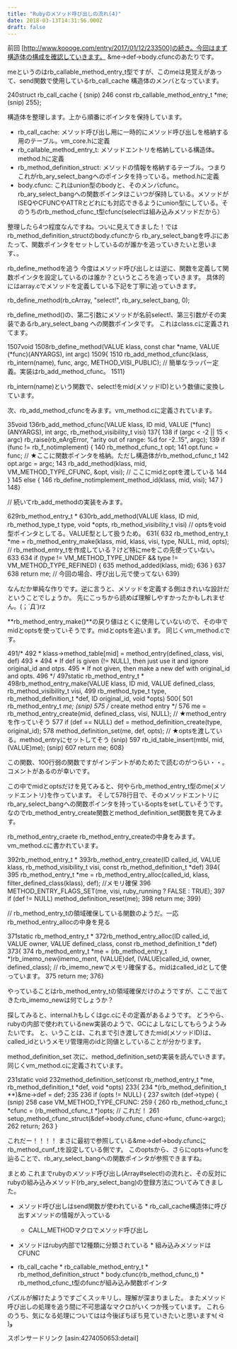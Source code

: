 ```yaml
---
title: "Rubyのメソッド呼び出しの流れ(4)"
date: 2018-03-13T14:31:56.000Z
draft: false
---
```


前回 [http://www.koooge.com/entry/2017/01/12/233500]の続き。今回はまず構造体の構成を確認していきます。
&me->def->body.cfuncのあたりです。

meというのはrb_callable_method_entry_t型ですが、このmeは見覚えがあって、send関数で使用しているrb_call_cache
構造体のメンバとなっています。

240struct rb_call_cache {
(snip)
246    const rb_callable_method_entry_t *me;
(snip)
255};


構造体を整理します。上から順番にポインタを保持しています。

 * rb_call_cache: メソッド呼び出し用に一時的にメソッド呼び出しを格納する用のテーブル。vm_core.hに定義
 * rb_callable_method_entry_t: メソッドエントリを格納している構造体。method.hに定義
 * rb_method_definition_struct:
   メソッドの情報を格納するテーブル。つまりこれがrb_ary_select_bangへのポインタを持っている。method.hに定義
 * body.cfunc:
   これはunion型のbodyと、そのメンバcfunc。rb_ary_select_bangへの関数ポインタはこいつが保持している。メソッドがISEQやCFUNCやATTRとどれにも対応できるようにunion型にしている。そのうちのrb_method_cfunc_t型cfunc(select!は組み込みメソッドだから）

整理したら4つ程度なんですね。ついに見えてきました！ではrb_method_definition_structのbody.cfuncから
rb_ary_select_bangを呼ぶにあたって、関数ポインタをセットしているのが誰かを追っていきたいと思います、。

rb_define_methodを追う
今度はメソッド呼び出しとは逆に、関数を定義して関数ポインタを設定しているのは誰か？というところを追っていきます。
具体的にはarray.cでメソッドを定義している下記を丁寧に追っていきます。

rb_define_method(rb_cArray, "select!", rb_ary_select_bang, 0);


rb_define_method()の、第二引数にメソッドが名前select!、第三引数がその実装であるrb_ary_select_bang
への関数ポインタです。
これはclass.cに定義されてます。

1507void
1508rb_define_method(VALUE klass, const char *name, VALUE (*func)(ANYARGS), int argc)
1509{
1510    rb_add_method_cfunc(klass, rb_intern(name), func, argc, METHOD_VISI_PUBLIC); // 簡単なラッパー定義。実装はrb_add_method_cfunc。
1511}


rb_intern(name)という関数で、select!をmid(メソッドID)という数値に変換しています。

次、rb_add_method_cfuncをみます。vm_method.cに定義されています。

35void
136rb_add_method_cfunc(VALUE klass, ID mid, VALUE (*func)(ANYARGS), int argc, rb_method_visibility_t visi)
137{
138    if (argc < -2 || 15 < argc) rb_raise(rb_eArgError, "arity out of range: %d for -2..15", argc);
139    if (func != rb_f_notimplement) {
140	rb_method_cfunc_t opt;
141	opt.func = func; // ★ここに関数ポインタを格納。ただし構造体がrb_method_cfunc_t
142	opt.argc = argc;
143	rb_add_method(klass, mid, VM_METHOD_TYPE_CFUNC, &opt, visi); // ここにmidとoptを渡している
144    }
145    else {
146	rb_define_notimplement_method_id(klass, mid, visi);
147    }
148}

// 続いてrb_add_methodの実装をみます。

629rb_method_entry_t *
630rb_add_method(VALUE klass, ID mid, rb_method_type_t type, void *opts, rb_method_visibility_t visi) // optsをvoid型ポインタとしてる。VALUE型として扱うため。
631{
632    rb_method_entry_t *me = rb_method_entry_make(klass, mid, klass, visi, type, NULL, mid, opts); // rb_method_entry_tを作成している？けど特にmeをこの先使っていない。
633
634    if (type != VM_METHOD_TYPE_UNDEF && type != VM_METHOD_TYPE_REFINED) {
635	method_added(klass, mid);
636    }
637
638    return me; // 今回の場合、呼び出し元で使ってない
639}


なんだか単純な作りです。逆に言うと、メソッドを定義する側はきれいな設計だということでしょうか。
先にこっちから読めば理解しやすかったかもしれません。(；´Д`)rz

**rb_method_entry_make()**の戻り値はとくに使用していないので、その中でmidとoptsを使っていそうです。midとoptsを追います。
同じくvm_method.cです。

491/*
492 * klass->method_table[mid] = method_entry(defined_class, visi, def)
493 *
494 * If def is given (!= NULL), then just use it and ignore original_id and otps.
495 * If not given, then make a new def with original_id and opts.
496 */
497static rb_method_entry_t *
498rb_method_entry_make(VALUE klass, ID mid, VALUE defined_class, rb_method_visibility_t visi,
499		     rb_method_type_t type, rb_method_definition_t *def, ID original_id, void *opts)
500{
501    rb_method_entry_t *me;
(snip)
575    /* create method entry */
576    me = rb_method_entry_create(mid, defined_class, visi, NULL); // ★method_entryを作っていそう
577    if (def == NULL) def = method_definition_create(type, original_id);
578    method_definition_set(me, def, opts); // ★optsを渡している。method_entryにセットしてそう
(snip)
597    rb_id_table_insert(mtbl, mid, (VALUE)me);
(snip)
607    return me;
608}


この関数、100行弱の関数ですがインデントがめためたで読むのがつらい・・。コメントがあるのが幸いです。

この中でmidとoptsだけを見てみると、何やらrb_method_entry_t型のme(メソッドエントリ)を作っています。
そして578行目で、そのメソッドエントリにrb_ary_select_bangへの関数ポインタを持っているoptsをsetしていそうです。
なのでrb_method_entry_create関数とmethod_definition_set関数を見てみます。

rb_method_entry_craete
rb_method_entry_createの中身をみます。
vm_method.cに書かれています。

392rb_method_entry_t *
393rb_method_entry_create(ID called_id, VALUE klass, rb_method_visibility_t visi, const rb_method_definition_t *def)
394{
395    rb_method_entry_t *me = rb_method_entry_alloc(called_id, klass, filter_defined_class(klass), def); //メモリ確保
396    METHOD_ENTRY_FLAGS_SET(me, visi, ruby_running ? FALSE : TRUE);
397    if (def != NULL) method_definition_reset(me);
398    return me;
399}

// rb_method_entry_tの領域確保している関数のようだ。一応rb_method_entry_allocの中身を見る

371static rb_method_entry_t *
372rb_method_entry_alloc(ID called_id, VALUE owner, VALUE defined_class, const rb_method_definition_t *def)
373{
374    rb_method_entry_t *me = (rb_method_entry_t *)rb_imemo_new(imemo_ment, (VALUE)def, (VALUE)called_id, owner, defined_class); // rb_imemo_newでメモリ確保する。midはcalled_idとして使っています。
375    return me;
376}


やっていることはrb_method_entry_tの領域確保だけのようですが、ここで出てきたrb_imemo_newは何でしょうか？

探してみると、internal.hもしくはgc.cにその定義があるようです。
どうやら、rubyの内部で使われているnew実装のようで、GCによしなにしてもらうようみたいです。
と、いうことは、これまで引き渡してきたmid(メソッドID)は、called_idというメモリ管理用のidと同値としていることが分かります。

method_definition_set
次に、method_definition_setの実装を読んでいきます。同じくvm_method.cに定義されています。

231static void
232method_definition_set(const rb_method_entry_t *me, rb_method_definition_t *def, void *opts)
233{
234    *(rb_method_definition_t **)&me->def = def;
235
236    if (opts != NULL) {
237	switch (def->type) {
(snip)
258	  case VM_METHOD_TYPE_CFUNC:
259	    {
260		rb_method_cfunc_t *cfunc = (rb_method_cfunc_t *)opts; // これだ！
261		setup_method_cfunc_struct(&def->body.cfunc, cfunc->func, cfunc->argc);
262		return;
263	    }


これだー！！！！
まさに最初で参照している&me->def->body.cfuncにrb_method_cunf_tを設定している側です。
このoptsから、さらにopts->funcを辿ることで、rb_ary_select_bangへの関数ポインタが参照できますね。

まとめ
これまでrubyのメソッド呼び出し(Array#select!)の流れと、その反対にrubyの組み込みメソッド(rb_ary_select_bang)の登録方法についてみてきました。

 * メソッド呼び出しはsend関数が使われている * rb_call_cache構造体に呼び出すメソッドの情報が入っている
    * CALL_METHODマクロでメソッド呼び出し
   
   
 * メソッドはruby内部で12種類に分類されている * 組み込みメソッドはCFUNC
   
   
 * rb_call_cache * rb_callable_method_entry_t * rb_method_definition_struct * body.cfunc(rb_method_cfunc_t) * rb_method_cfunc_t型のfuncが組み込み関数ポインタ
            
            
         
         
      
      
   
   

パズルが解けたようですごくスッキリし、理解が深まりました。
またメソッド呼び出しの処理を追う間に不可思議なマクロがいくつか残っています。
これらのうち、気になる処理についてはは今後ぼちぼち見ていきたいと思います٩( ᐛ )و

スポンサードリンク
[asin:4274050653:detail]
